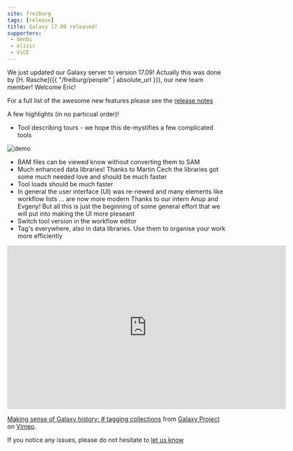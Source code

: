 ```yaml
---
site: freiburg
tags: [release]
title: Galaxy 17.09 released!
supporters:
 - denbi
 - elixir
 - ViCE
---
```


We just updated our Galaxy server to version 17.09! Actually this was done by [H. Rasche]({{ "/freiburg/people" | absolute_url }}),
our new team member! Welcome Eric!

For a full list of the awesome new features
please see the [release notes](https://docs.galaxyproject.org/en/master/releases/17.09_announce.html)

A few highlights (in no particual order)!

* Tool describing tours - we hope this de-mystifies a few complicated tools

![demo](https://cloud.githubusercontent.com/assets/7281783/25704938/bb139902-30db-11e7-8117-2bcd0601a70a.gif)

* BAM files can be viewed know without converting them to SAM
* Much enhanced data libraries! Thanks to Martin Cech the libraries got some much needed love and should be much faster
* Tool loads should be much faster
* In general the user interface (UI) was re-newed and many elements like workflow lists ... are now more modern
  Thanks to our intern Anup and Evgeny!
  But all this is just the beginning of some general effort that we will put into making the UI more pleseant
* Switch tool version in the workflow editor
* Tag's everywhere, also in data libraries. Use them to organise your work more efficiently

<iframe src="https://player.vimeo.com/video/216895965" width="640" height="376" frameborder="0" webkitallowfullscreen mozallowfullscreen allowfullscreen></iframe>
<p><a href="https://vimeo.com/216895965">Making sense of Galaxy history: # tagging collections</a> from <a href="https://vimeo.com/galaxyproject">Galaxy Project</a> on <a href="https://vimeo.com">Vimeo</a>.</p>

If you notice any issues, please do not hesitate to [let us know](mailto:galaxy@informatik.uni-freiburg.de)
